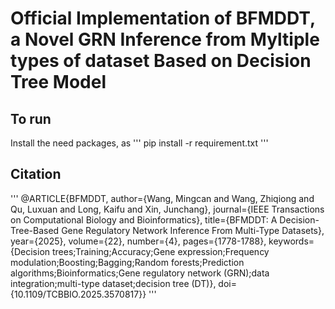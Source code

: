 # Official Implementation of BFMDDT, a Novel GRN Inference from Myltiple types of dataset Based on Decision Tree Model

## To run
Install the need packages, as
'''
pip install -r requirement.txt
'''
 
## Citation
'''
@ARTICLE{BFMDDT,
  author={Wang, Mingcan and Wang, Zhiqiong and Qu, Luxuan and Long, Kaifu and Xin, Junchang},
  journal={IEEE Transactions on Computational Biology and Bioinformatics}, 
  title={BFMDDT: A Decision-Tree-Based Gene Regulatory Network Inference From Multi-Type Datasets}, 
  year={2025},
  volume={22},
  number={4},
  pages={1778-1788},
  keywords={Decision trees;Training;Accuracy;Gene expression;Frequency modulation;Boosting;Bagging;Random forests;Prediction algorithms;Bioinformatics;Gene regulatory network (GRN);data integration;multi-type dataset;decision tree (DT)},
  doi={10.1109/TCBBIO.2025.3570817}}
'''
